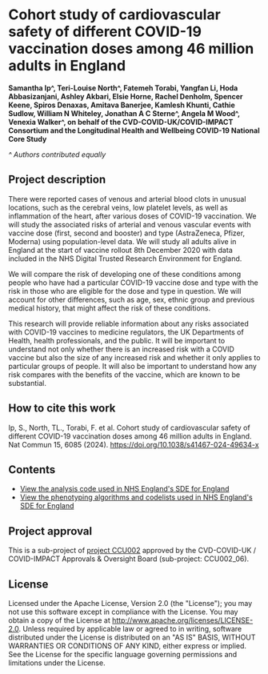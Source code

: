 # Cohort study of cardiovascular safety of different COVID-19 vaccination doses among 46 million adults in England

**Samantha Ip^, Teri-Louise North^, Fatemeh Torabi, Yangfan Li, Hoda Abbasizanjani, Ashley Akbari, Elsie Horne, Rachel Denholm, Spencer Keene, Spiros Denaxas, Amitava Banerjee, Kamlesh Khunti, Cathie Sudlow, William N Whiteley, Jonathan A C Sterne^, Angela M Wood^, Venexia Walker^, on behalf of the CVD-COVID-UK/COVID-IMPACT Consortium and the Longitudinal Health and Wellbeing COVID-19 National Core Study**

*^ Authors contributed equally*

## Project description

There were reported cases of venous and arterial blood clots in unusual locations, such as the cerebral veins, low platelet levels, as well as inflammation of the heart, after various doses of COVID-19 vaccination. We will study the associated risks of arterial and venous vascular events with vaccine dose (first, second and booster) and type (AstraZeneca, Pfizer, Moderna) using population-level data. We will study all adults alive in England at the start of vaccine rollout 8th December 2020 with data included in the NHS Digital Trusted Research Environment for England.

We will compare the risk of developing one of these conditions among people who have had a particular COVID-19 vaccine dose and type with the risk in those who are eligible for the dose and type in question. We will account for other differences, such as age, sex, ethnic group and previous medical history, that might affect the risk of these conditions. 

This research will provide reliable information about any risks associated with COVID-19 vaccines to medicine regulators, the UK Departments of Health, health professionals, and the public. It will be important to understand not only whether there is an increased risk with a COVID vaccine but also the size of any increased risk and whether it only applies to particular groups of people. It will also be important to understand how any risk compares with the benefits of the vaccine, which are known to be substantial. 

## How to cite this work
Ip, S., North, TL., Torabi, F. et al. Cohort study of cardiovascular safety of different COVID-19 vaccination doses among 46 million adults in England. Nat Commun 15, 6085 (2024). https://doi.org/10.1038/s41467-024-49634-x

## Contents

* [View the analysis code used in NHS England's SDE for England](https://github.com/BHFDSC/CCU002_06/tree/main/code)
* [View the phenotyping algorithms and codelists used in NHS England's SDE for England](https://github.com/BHFDSC/CCU002_06/tree/main/phenotypes)

## Project approval

This is a sub-project of [project CCU002](https://github.com/BHFDSC/CCU002) approved by the CVD-COVID-UK / COVID-IMPACT Approvals & Oversight Board (sub-project: CCU002_06).

## License

Licensed under the Apache License, Version 2.0 (the "License"); you may not use this software except in compliance with the License. You may obtain a copy of the License at http://www.apache.org/licenses/LICENSE-2.0. Unless required by applicable law or agreed to in writing, software distributed under the License is distributed on an "AS IS" BASIS, WITHOUT WARRANTIES OR CONDITIONS OF ANY KIND, either express or implied. See the License for the specific language governing permissions and limitations under the License.
